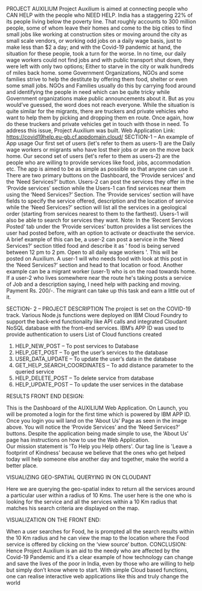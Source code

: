 PROJECT AUXILIUM
Project Auxilium is aimed at connecting people who CAN HELP with the people who NEED HELP. 
 India has a staggering 22% of its people living below the poverty line. That roughly accounts to 300 million people, some of whom leave their homes and come to the big cities to find small jobs like working at construction sites or moving around the city as small scale vendors, or working odd jobs on a daily wage basis, just to make less than $2 a day; and with the Covid-19 pandemic at hand, the situation for these people, took a turn for the worse. In no time, our daily wage workers could not find jobs and with public transport shut down, they were left with only two options; Either to starve in the city or walk hundreds of miles back home. some Government Organizations, NGOs and some families strive to help the destitute by offering them food, shelter or even some small jobs. NGOs and Families usually do this by carrying food around and identifying the people in need which can be quite tricky while Government organizations make public announcements about it. But as you would’ve guessed, the word does not reach everyone. While the situation is quite similar for the migrants, there are truckers and private vehicles who want to help them by picking and dropping them en route. Once again, how do these truckers and private vehicles get in touch with those in need. To address this issue, Project Auxilium was built.
Web Application Link: https://covid19help.eu-gb.cf.appdomain.cloud/
SECTION-1 – An example of App usage
Our first set of users (let's refer to them as users-1) are the Daily wage workers or migrants who have lost their jobs or are on the move back home. Our second set of users (let's refer to them as users-2) are the people who are willing to provide services like food, jobs, accommodation etc.
The app is aimed to be as simple as possible so that anyone can use it. There are two primary buttons on the Dashboard, the ‘Provide services’ and the ‘Need Services?’ button.
Users-2 can post the services they offer in the ‘Provide services’ section while the Users-1 can find services near them using the ‘Need Services?’ Section.
The ‘Provide services’ section will have fields to specify the service offered, description and the location of service while the ‘Need Services?’ section will list all the services in a geological order (starting from services nearest to them to the farthest). Users-1 will also be able to search for services they want. 
Note: In the ‘Recent Services Posted’ tab under the ‘Provide services’ button provides a list services the user had posted before, with an option to activate or deactivate the service.
A brief example of this can be, a user-2 can post a service in the ‘Need Services?’ section titled food and describe it as ' food is being served between 12 pm to 2 pm. Open to all daily wage workers '. This will be posted on Auxilium. A user-1 will who needs food with look at this post in the ‘Need Services?’ section and head to that location or food. 
Another example can be a migrant worker (user-1) who is on the road towards home. If a user-2 who lives somewhere near the route he's taking posts a service of Job and a description saying, I need help with packing and moving. Payment Rs. 200/-. The migrant can take up this task and earn a little out of it.


SECTION- 2 – PROJECT DESCRIPTION 
The project is set on the COVID-19 track. Various Node.js functions were deployed on IBM Cloud Foundry to support the back-end functionality like API calls and integrated Cloudant NoSQL database with the front-end services. IBM’s APP ID was used to provide authentication to users
List of Cloud functions created
1.	HELP_NEW_POST – To post services to Database
2.	HELP_GET_POST – To get the user’s services to the database
3.	USER_DATA_UPDATE – To update the user’s data in the database
4.	GET_HELP_SEARCH_COORDINATES – To add distance parameter to the queried service
5.	HELP_DELETE_POST – To delete service from database
6.	HELP_UPDATE_POST – To update the user services in the database 

RESULTS
FRONT END DESIGN:
 

This is the Dashboard of the AUXILIUM Web Application. On Launch, you will be promoted a login for the first time which is powered by IBM APP ID. Once you login you will land on the ‘About Us’ Page as seen in the image above. You will notice the ‘Provide Services’ and the ‘Need Services?’ buttons. 
Despite the application being made simple to use, the ‘About Us’ page has instructions on how to use the Web Application.  
Our mission statement is 'To Help you Help others'. Our tag line is 'Leave a footprint of Kindness' because we believe that the ones who get helped today will help someone else another day and together, make the world a better place.

VISUALIZING GEO-SPATIAL QUERYING IN ON CLOUDANT
 

Here we are querying the geo-spatial index to return all the services around a particular user within a radius of 10 Kms. The user here is the one who is looking for the service and all the services within a 10 Km radius that matches his search criteria are displayed on the map. 

VISUALIZATION ON THE FRONT END:
 
When a user searches for Food, he is prompted all the search results within the 10 Km radius and he can view the map to the location where the Food service is offered by clicking on the ‘view source’ button.
CONCLUSION:
Hence Project Auxilium is an aid to the needy who are affected by the Covid-19 Pandemic and it’s a clear example of how technology can change and save the lives of the poor in India, even by those who are willing to help but simply don’t know where to start. With simple Cloud based functions, one can realise interactive web applications like this and truly change the world 

